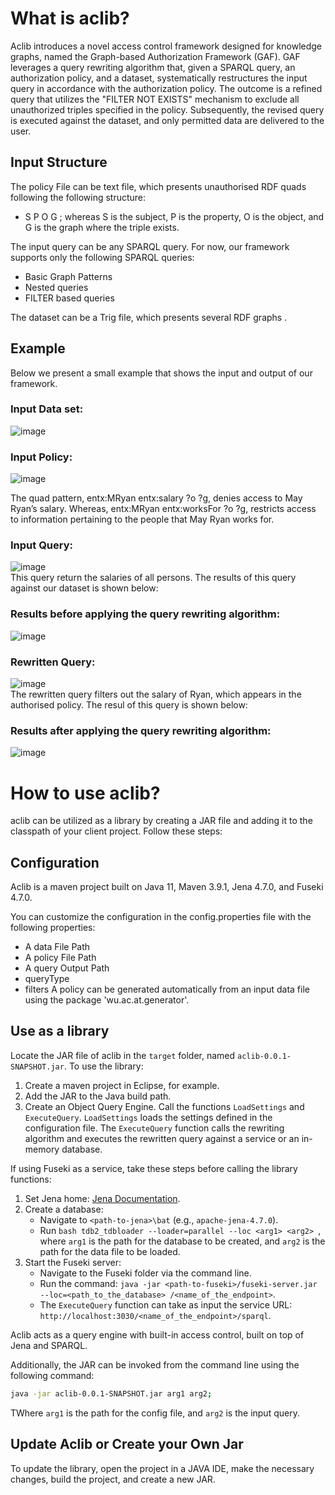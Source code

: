 # What is aclib?

Aclib introduces a novel access control framework designed for knowledge graphs, named the Graph-based Authorization Framework (GAF). 
GAF leverages a query rewriting algorithm that, given a SPARQL query, an authorization policy, and a dataset, systematically restructures the input query in accordance with the authorization policy. 
The outcome is a refined query that utilizes the "FILTER NOT EXISTS" mechanism to exclude all unauthorized triples specified in the policy. Subsequently, the revised query is executed against the dataset, and only permitted data are delivered to the user.

## Input Structure

The policy File can be text file, which presents unauthorised RDF quads following the following structure:
- S  P  O  G ; whereas S is the subject, P is the property, O is the object, and G is the graph where the triple exists. 

The input query can be any SPARQL query. For now, our framework supports only the following SPARQL queries:
-  Basic Graph Patterns
-  Nested queries
-  FILTER based queries

The dataset can be a Trig file, which presents several RDF graphs .
   
## Example
Below we present a small example that shows the input and output of our framework. <br>

### Input Data set: <br>

![image](https://github.com/Ines-Akaichi/aclib/assets/43604498/e9306e4c-a115-4525-bd8b-9a1315b5edc0)

### Input Policy: <br>

![image](https://github.com/Ines-Akaichi/aclib/assets/43604498/a379be44-5513-42f1-9760-5defc7781418)

The quad pattern, entx:MRyan entx:salary ?o ?g, denies access to May Ryan’s salary. Whereas,
entx:MRyan entx:worksFor ?o ?g, restricts access to information pertaining
to the people that May Ryan works for.

### Input Query:  <br>

![image](https://github.com/Ines-Akaichi/aclib/assets/43604498/7da4d8f1-07e0-473d-b5e5-dc79e1ce3cc7) <br>
This query return the salaries of all persons. The results of this query against our dataset is shown below:   <br>

### Results before applying the query rewriting algorithm:   <br>
![image](https://github.com/Ines-Akaichi/aclib/assets/43604498/23ed335b-a7cc-4382-8a97-1383f7b752de)

### Rewritten Query:  <br>
![image](https://github.com/Ines-Akaichi/aclib/assets/43604498/95556449-cdba-44ab-8fa9-68962dbcdb49)  <br>
The rewritten query filters out the salary of Ryan, which appears in the authorised policy. The resul of this query is shown below: <br>

### Results after applying the query rewriting algorithm:   <br>

![image](https://github.com/Ines-Akaichi/aclib/assets/43604498/dcf95347-0bd2-4822-9444-04bb198496d6)

# How to use aclib?
aclib can be utilized as a library by creating a JAR file and adding it to the classpath of your client project. Follow these steps:

## Configuration
Aclib is a maven project built on Java 11, Maven 3.9.1, Jena 4.7.0, and Fuseki 4.7.0.

You can customize the configuration in the config.properties file with the following properties:
- A data File Path
- A policy File Path
- A query Output Path
- queryType
- filters
A policy can be generated automatically from an input data file using the package 'wu.ac.at.generator'.
## Use as a library
Locate the JAR file of aclib in the `target` folder, named `aclib-0.0.1-SNAPSHOT.jar`. To use the library:
1. Create a maven project in Eclipse, for example.
2. Add the JAR to the Java build path.
3. Create an Object Query Engine. Call the functions `LoadSettings` and `ExecuteQuery`. `LoadSettings` loads the settings defined in the configuration file.
The `ExecuteQuery` function calls the rewriting algorithm and executes the rewritten query against a service or an in-memory database.
  
If using Fuseki as a service, take these steps before calling the library functions:

1. Set Jena home: [Jena Documentation](https://jena.apache.org/documentation/tools/).
2. Create a database:
    - Navigate to `<path-to-jena>\bat` (e.g., `apache-jena-4.7.0`).
    - Run ```bash tdb2_tdbloader --loader=parallel --loc <arg1> <arg2> ```, where `arg1` is the path for the database to be created, and `arg2` is the path for the data file to be loaded.
3. Start the Fuseki server:
    - Navigate to the Fuseki folder via the command line.
    - Run the command: `java -jar <path-to-fuseki>/fuseki-server.jar --loc=<path_to_the_database> /<name_of_the_endpoint>`.
    - The `ExecuteQuery` function can take as input the service URL: `http://localhost:3030/<name_of_the_endpoint>/sparql`.

Aclib acts as a query engine with built-in access control, built on top of Jena and SPARQL.

Additionally, the JAR can be invoked from the command line using the following command:

```bash
java -jar aclib-0.0.1-SNAPSHOT.jar arg1 arg2;
```
TWhere `arg1` is the path for the config file, and `arg2` is the input query.


## Update Aclib or Create your Own Jar
To update the library, open the project in a JAVA IDE, make the necessary changes, build the project, and create a new JAR.
